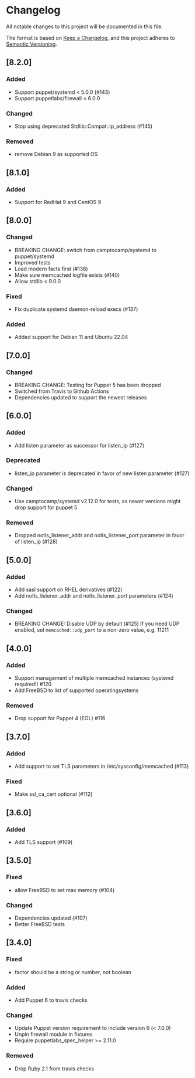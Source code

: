 # Changelog
All notable changes to this project will be documented in this file.

The format is based on [Keep a Changelog](https://keepachangelog.com/en/1.0.0/),
and this project adheres to [Semantic Versioning](https://semver.org/spec/v2.0.0.html).

## [8.2.0]
### Added
- Support puppet/systemd < 5.0.0 (#143)
- Support puppetlabs/firewall < 6.0.0
### Changed
- Stop using deprecated Stdlib::Compat::Ip_address (#145)
### Removed
- remove Debian 9 as supported OS

## [8.1.0]
### Added
- Support for RedHat 9 and CentOS 9

## [8.0.0]
### Changed
- BREAKING CHANGE: switch from camptocamp/systemd to puppet/systemd
- Improved tests
- Load modern facts first (#138)
- Make sure memcached logfile exists (#140)
- Allow stdlib < 9.0.0
### Fixed
- Fix duplicate systemd daemon-reload execs (#137)
### Added
- Added support for Debian 11 and Ubuntu 22.04

## [7.0.0]
### Changed
- BREAKING CHANGE: Testing for Puppet 5 has been dropped
- Switched from Travis to Github Actions
- Dependencies updated to support the newest releases

## [6.0.0]
### Added
- Add listen parameter as successor for listen_ip (#127)
### Deprecated
- listen_ip parameter is deprecated in favor of new listen parameter (#127)
### Changed
- Use camptocamp/systemd v2.12.0 for tests, as newer versions might drop support for puppet 5
### Removed
- Dropped notls_listener_addr and notls_listener_port parameter in favor of listen_ip (#128)

## [5.0.0]
### Added
- Add sasl support on RHEL derivatives (#122)
- Add notls_listener_addr and notls_listener_port parameters (#124)
### Changed
- BREAKING CHANGE: Disable UDP by default (#125)
  If you need UDP enabled, set `memcached::udp_port` to a non-zero value, e.g. 11211

## [4.0.0]
### Added
- Support management of multiple memcached instances (systemd required!) #120
- Add FreeBSD to list of supported operatingsystems
### Removed
- Drop support for Puppet 4 (EOL) #116

## [3.7.0]
### Added
- Add support to set TLS parameters in /etc/sysconfig/memcached (#113)
### Fixed
- Make ssl_ca_cert optional (#112)

## [3.6.0]
### Added
- Add TLS support (#109)

## [3.5.0]
### Fixed
- allow FreeBSD to set max memory (#104)
### Changed
- Dependencies updated (#107)
- Better FreeBSD tests

## [3.4.0]
### Fixed
- factor should be a string or number, not boolean
### Added
- Add Puppet 6 to travis checks
### Changed
- Update Puppet version requirement to include version 6 (< 7.0.0)
- Unpin firewall module in fixtures
- Require puppetlabs_spec_helper >= 2.11.0
### Removed
- Drop Ruby 2.1 from travis checks
